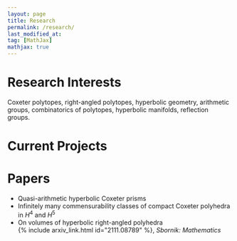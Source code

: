 ```yaml
---
layout: page
title: Research
permalink: /research/
last_modified_at: 
tag: [MathJax]
mathjax: true
---
```


# Research Interests
Coxeter polytopes, right-angled polytopes, hyperbolic geometry, arithmetic groups, combinatorics of polytopes, hyperbolic manifolds, reflection groups.

# Current Projects


# Papers

- Quasi-arithmetic hyperbolic Coxeter prisms
- Infinitely many commensurability classes of compact Coxeter polyhedra in $H^4$ and $H^5$
- On volumes of hyperbolic right-angled polyhedra\
  {% include arxiv_link.html id="2111.08789" %}, *Sbornik: Mathematics*


